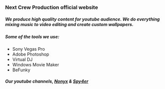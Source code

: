 ### **Next Crew Production official website**

##### We produce high quality content for youtube audience. We do everything mixing music to video editing and create custom wallpapers.
##### Some of the tools we use: 
* Sony Vegas Pro 
* Adobe Photoshop
* Virtual DJ
* Windows Movie Maker
* BeFunky

##### Our youtube channels, [Nonyx](https://www.youtube.com/user/Nonyx100) & [Spy4er](https://www.youtube.com/channel/UCpAHpJDwziiBf560y8pOcaA)

